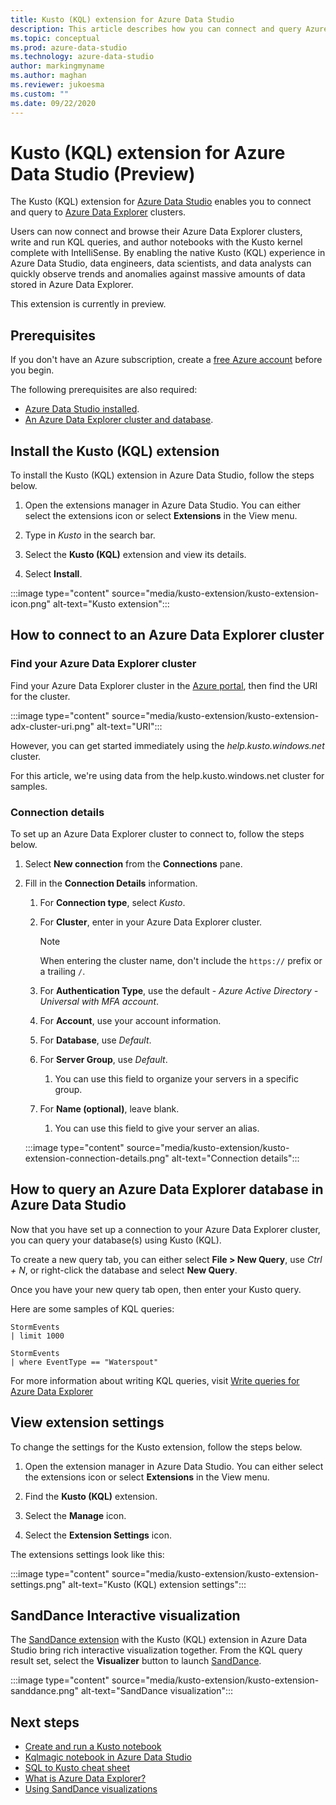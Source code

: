 ```yaml
---
title: Kusto (KQL) extension for Azure Data Studio
description: This article describes how you can connect and query Azure Data Explorer clusters with Azure Data Studio.
ms.topic: conceptual
ms.prod: azure-data-studio
ms.technology: azure-data-studio
author: markingmyname
ms.author: maghan
ms.reviewer: jukoesma
ms.custom: ""
ms.date: 09/22/2020
---
```


# Kusto (KQL) extension for Azure Data Studio (Preview)

The Kusto (KQL) extension for [Azure Data Studio](../what-is.md) enables you to connect and query to [Azure Data Explorer](https://docs.microsoft.com/azure/data-explorer/data-explorer-overview) clusters.

Users can now connect and browse their Azure Data Explorer clusters, write and run KQL queries, and author notebooks with the Kusto kernel complete with IntelliSense. By enabling the native Kusto (KQL) experience in Azure Data Studio, data engineers, data scientists, and data analysts can quickly observe trends and anomalies against massive amounts of data stored in Azure Data Explorer.

This extension is currently in preview.

## Prerequisites

If you don't have an Azure subscription, create a [free Azure account](https://azure.microsoft.com/free/) before you begin.

The following prerequisites are also required:

- [Azure Data Studio installed](../download-azure-data-studio.md).
- [An Azure Data Explorer cluster and database](https://docs.microsoft.com/azure/data-explorer/create-cluster-database-portal).

## Install the Kusto (KQL) extension

To install the Kusto (KQL) extension in Azure Data Studio, follow the steps below.

1. Open the extensions manager in Azure Data Studio. You can either select the extensions icon or select **Extensions** in the View menu.

2. Type in *Kusto* in the search bar.

3. Select the **Kusto (KQL)** extension and view its details.

4. Select **Install**.

:::image type="content" source="media/kusto-extension/kusto-extension-icon.png" alt-text="Kusto extension":::

## How to connect to an Azure Data Explorer cluster

### Find your Azure Data Explorer cluster

Find your Azure Data Explorer cluster in the [Azure portal](https://ms.portal.azure.com/#home), then find the URI for the cluster.

:::image type="content" source="media/kusto-extension/kusto-extension-adx-cluster-uri.png" alt-text="URI":::

However, you can get started immediately using the *help.kusto.windows.net* cluster.

For this article, we're using data from the help.kusto.windows.net cluster for samples.

### Connection details

To set up an Azure Data Explorer cluster to connect to, follow the steps below.

1. Select **New connection** from the **Connections** pane.

2. Fill in the **Connection Details** information.
    1. For **Connection type**, select *Kusto*.
    2. For **Cluster**, enter in your Azure Data Explorer cluster.

        > [!Note]
        > When entering the cluster name, don't include the `https://` prefix or a trailing `/`.

    3. For **Authentication Type**, use the default - *Azure Active Directory - Universal with MFA account*.
    4. For **Account**, use your account information.
    5. For **Database**, use *Default*.
    6. For **Server Group**, use *Default*.
        1. You can use this field to organize your servers in a specific group.
    7. For **Name (optional)**, leave blank.
        1. You can use this field to give your server an alias.

    :::image type="content" source="media/kusto-extension/kusto-extension-connection-details.png" alt-text="Connection details":::

## How to query an Azure Data Explorer database in Azure Data Studio

Now that you have set up a connection to your Azure Data Explorer cluster, you can query your database(s) using Kusto (KQL).

To create a new query tab, you can either select **File > New Query**, use *Ctrl + N*, or right-click the database and select **New Query**.

Once you have your new query tab open, then enter your Kusto query.

Here are some samples of KQL queries:

```kusto
StormEvents
| limit 1000
```

```kusto
StormEvents
| where EventType == "Waterspout"
```

For more information about writing KQL queries, visit [Write queries for Azure Data Explorer](https://docs.microsoft.com/azure/data-explorer/write-queries#overview-of-the-query-language)

## View extension settings

To change the settings for the Kusto extension, follow the steps below.

1. Open the extension manager in Azure Data Studio. You can either select the extensions icon or select **Extensions** in the View menu.

2. Find the **Kusto (KQL)** extension.

3. Select the **Manage** icon.

4. Select the **Extension Settings** icon.

The extensions settings look like this:

:::image type="content" source="media/kusto-extension/kusto-extension-settings.png" alt-text="Kusto (KQL) extension settings":::

## SandDance Interactive visualization

The [SandDance extension](https://docs.microsoft.com/sql/azure-data-studio/sanddance-extension) with the Kusto (KQL) extension in Azure Data Studio bring rich interactive visualization together. From the KQL query result set, select the **Visualizer** button to launch [SandDance](https://sanddance.js.org/).

:::image type="content" source="media/kusto-extension/kusto-extension-sanddance.png" alt-text="SandDance visualization":::

## Next steps

- [Create and run a Kusto notebook](../notebooks/notebooks-kusto-kernel.md)
- [Kqlmagic notebook in Azure Data Studio](../notebooks-kqlmagic.md)
- [SQL to Kusto cheat sheet](https://docs.microsoft.com/azure/data-explorer/kusto/query/sqlcheatsheet)
- [What is Azure Data Explorer?](https://docs.microsoft.com/azure/data-explorer/data-explorer-overview)
- [Using SandDance visualizations](https://sanddance.js.org/)
